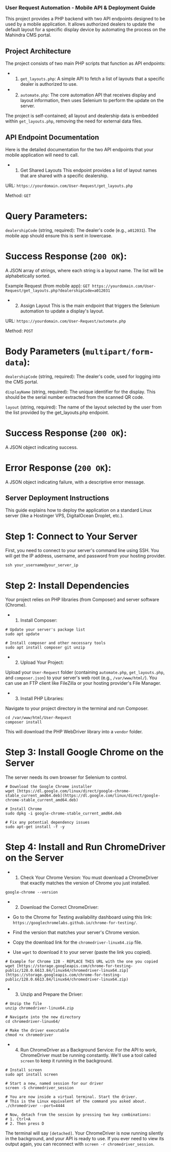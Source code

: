 ### User Request Automation - Mobile API & Deployment Guide
This project provides a PHP backend with two API endpoints designed to be used by a mobile application. It allows authorized dealers to update the default layout for a specific display device by automating the process on the Mahindra CMS portal.

## Project Architecture
The project consists of two main PHP scripts that function as API endpoints:

- 1. `get_layouts.php`: A simple API to fetch a list of layouts that a specific dealer is authorized to use.

- 2. `automate.php`: The core automation API that receives display and layout information, then uses Selenium to perform the update on the server.

The project is self-contained; all layout and dealership data is embedded within `get_layouts.php`, removing the need for external data files.

## API Endpoint Documentation
Here is the detailed documentation for the two API endpoints that your mobile application will need to call.

- 1. Get Shared Layouts
This endpoint provides a list of layout names that are shared with a specific dealership.

URL: `https://yourdomain.com/User-Request/get_layouts.php`

Method: `GET`

# Query Parameters:

`dealershipCode` (string, required): The dealer's code (e.g., `a012031`). The mobile app should ensure this is sent in lowercase.

# Success Response (`200 OK`):

A JSON array of strings, where each string is a layout name. The list will be alphabetically sorted.

Example Request (from mobile app):
`GET https://yourdomain.com/User-Request/get_layouts.php?dealershipCode=a012031`

- 2. Assign Layout
This is the main endpoint that triggers the Selenium automation to update a display's layout.

URL: `https://yourdomain.com/User-Request/automate.php`

Method: `POST`

# Body Parameters (`multipart/form-data`):

`dealershipCode` (string, required): The dealer's code, used for logging into the CMS portal.

`displayName` (string, required): The unique identifier for the display. This should be the serial number extracted from the scanned QR code.

`layout` (string, required): The name of the layout selected by the user from the list provided by the get_layouts.php endpoint.

# Success Response (`200 OK`):

A JSON object indicating success.

# Error Response (`200 OK`):

A JSON object indicating failure, with a descriptive error message.

## Server Deployment Instructions
This guide explains how to deploy the application on a standard Linux server (like a Hostinger VPS, DigitalOcean Droplet, etc.).

# Step 1: Connect to Your Server
First, you need to connect to your server's command line using SSH. You will get the IP address, username, and password from your hosting provider.

```
ssh your_username@your_server_ip
```

# Step 2: Install Dependencies
Your project relies on PHP libraries (from Composer) and server software (Chrome).

- 1. Install Composer:

```
# Update your server's package list
sudo apt update

# Install composer and other necessary tools
sudo apt install composer git unzip
```

- 2. Upload Your Project:

Upload your `User-Request` folder (containing `automate.php`, `get_layouts.php`, and `composer.json`) to your server's web root (e.g., `/var/www/html/`). You can use an FTP client like FileZilla or your hosting provider's File Manager.

- 3. Install PHP Libraries:

Navigate to your project directory in the terminal and run Composer.

```
cd /var/www/html/User-Request
composer install
```

This will download the PHP WebDriver library into a `vendor` folder.

# Step 3: Install Google Chrome on the Server
The server needs its own browser for Selenium to control.

```
# Download the Google Chrome installer
wget [https://dl.google.com/linux/direct/google-chrome-stable_current_amd64.deb](https://dl.google.com/linux/direct/google-chrome-stable_current_amd64.deb)

# Install Chrome
sudo dpkg -i google-chrome-stable_current_amd64.deb

# Fix any potential dependency issues
sudo apt-get install -f -y
```

# Step 4: Install and Run ChromeDriver on the Server

- 1. Check Your Chrome Version: You must download a ChromeDriver that exactly matches the version of Chrome you just installed.

```
google-chrome --version
```

- 2. Download the Correct ChromeDriver:

- Go to the Chrome for Testing availability dashboard using this link: `https://googlechromelabs.github.io/chrome-for-testing/`.

- Find the version that matches your server's Chrome version.

- Copy the download link for the `chromedriver-linux64.zip` file.

- Use `wget` to download it to your server (paste the link you copied).

```
# Example for Chrome 128 - REPLACE THIS URL with the one you copied
wget [https://storage.googleapis.com/chrome-for-testing-public/128.0.6613.84/linux64/chromedriver-linux64.zip](https://storage.googleapis.com/chrome-for-testing-public/128.0.6613.84/linux64/chromedriver-linux64.zip)
```
- 3. Unzip and Prepare the Driver:

```
# Unzip the file
unzip chromedriver-linux64.zip

# Navigate into the new directory
cd chromedriver-linux64/

# Make the driver executable
chmod +x chromedriver
```
- 4. Run ChromeDriver as a Background Service:
For the API to work, ChromeDriver must be running constantly. We'll use a tool called `screen` to keep it running in the background.

```
# Install screen
sudo apt install screen

# Start a new, named session for our driver
screen -S chromedriver_session

# You are now inside a virtual terminal. Start the driver.
# This is the Linux equivalent of the command you asked about.
./chromedriver --port=4444

# Now, detach from the session by pressing two key combinations:
# 1. Ctrl+A
# 2. Then press D
```
The terminal will say `[detached]`. Your ChromeDriver is now running silently in the background, and your API is ready to use. If you ever need to view its output again, you can reconnect with `screen -r chromedriver_session`.
